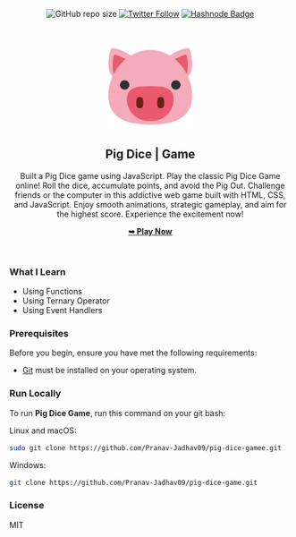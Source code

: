 <div align="center">

![GitHub repo size](https://img.shields.io/github/repo-size/Pranav-Jadhav09/pig-dice-game)
[![Twitter Follow](https://img.shields.io/twitter/follow/Pranav_Jadhav09?style=social)](https://twitter.com/Pranav_Jadhav09)
[![Hashnode Badge](https://img.shields.io/badge/Read_What_I_learn-2962FF?style=social&logo=hashnode&logoColor=blue)](https://thejrpranav09.hashnode.dev/how-to-make-rock-paper-scissor-game-using-javascript)

<br />
<br />

<img src="./assets/favicon_io/android-chrome-192x192.png" style="width: 150px">

<h2 align="center">Pig Dice | Game</h2>
Built a Pig Dice game using JavaScript.
Play the classic Pig Dice Game online! Roll the dice, accumulate points, and avoid the Pig Out. Challenge friends or the computer in this addictive web game built with HTML, CSS, and JavaScript. Enjoy smooth animations, strategic gameplay, and aim for the highest score. Experience the excitement now!

<a href="https://rockpaperscissor-jrpranav.netlify.app/"><strong>➥ Play Now</strong></a>

</div>

<br />

### What I Learn

- Using Functions
- Using Ternary Operator
- Using Event Handlers

### Prerequisites

Before you begin, ensure you have met the following requirements:

- [Git](https://git-scm.com/downloads "Download Git") must be installed on your operating system.

### Run Locally

To run **Pig Dice Game**, run this command on your git bash:

Linux and macOS:

```bash
sudo git clone https://github.com/Pranav-Jadhav09/pig-dice-gamee.git
```

Windows:

```bash
git clone https://github.com/Pranav-Jadhav09/pig-dice-game.git
```

### License

MIT
